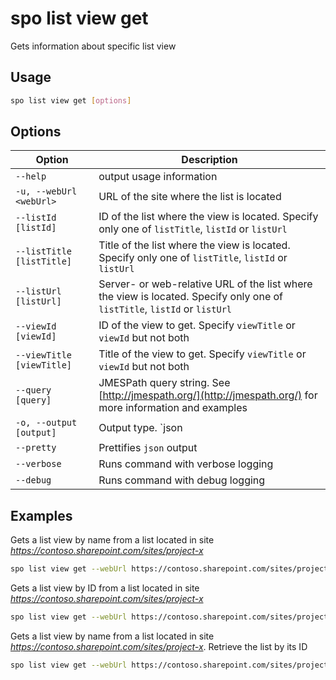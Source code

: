 # spo list view get

Gets information about specific list view

## Usage

```sh
spo list view get [options]
```

## Options

Option|Description
------|-----------
`--help`|output usage information
`-u, --webUrl <webUrl>`|URL of the site where the list is located
`--listId [listId]`|ID of the list where the view is located. Specify only one of `listTitle`, `listId` or `listUrl`
`--listTitle [listTitle]`|Title of the list where the view is located. Specify only one of `listTitle`, `listId` or `listUrl`
`--listUrl [listUrl]`|Server- or web-relative URL of the list where the view is located. Specify only one of `listTitle`, `listId` or `listUrl`
`--viewId [viewId]`|ID of the view to get. Specify `viewTitle` or `viewId` but not both
`--viewTitle [viewTitle]`|Title of the view to get. Specify `viewTitle` or `viewId` but not both
`--query [query]`|JMESPath query string. See [http://jmespath.org/](http://jmespath.org/) for more information and examples
`-o, --output [output]`|Output type. `json|text`. Default `text`
`--pretty`|Prettifies `json` output
`--verbose`|Runs command with verbose logging
`--debug`|Runs command with debug logging

## Examples

Gets a list view by name from a list located in site _https://contoso.sharepoint.com/sites/project-x_

```sh
spo list view get --webUrl https://contoso.sharepoint.com/sites/project-x --listTitle 'My List' --viewTitle 'All Items'
```

Gets a list view by ID from a list located in site _https://contoso.sharepoint.com/sites/project-x_

```sh
spo list view get --webUrl https://contoso.sharepoint.com/sites/project-x --listUrl 'Lists/My List' --viewId 330f29c5-5c4c-465f-9f4b-7903020ae1ce
```

Gets a list view by name from a list located in site _https://contoso.sharepoint.com/sites/project-x_. Retrieve the list by its ID

```sh
spo list view get --webUrl https://contoso.sharepoint.com/sites/project-x --listId 330f29c5-5c4c-465f-9f4b-7903020ae1c1 --viewTitle 'All Items'
```